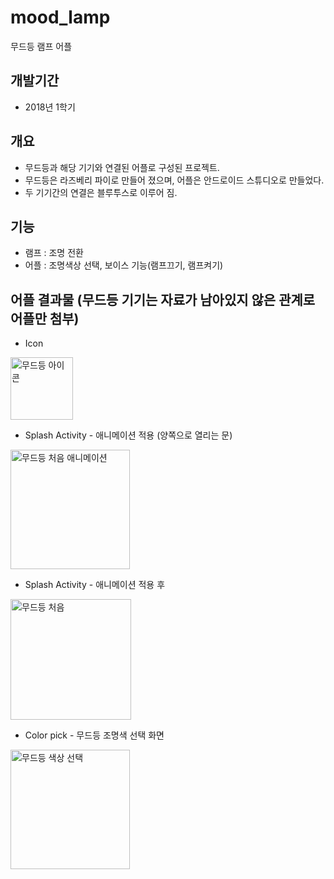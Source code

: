 # mood_lamp
무드등 램프 어플

## 개발기간 
  * 2018년 1학기

## 개요
  * 무드등과 해당 기기와 연결된 어플로 구성된 프로젝트.
  * 무드등은 라즈베리 파이로 만들어 졌으며, 어플은 안드로이드 스튜디오로 만들었다.
  * 두 기기간의 연결은 블루투스로 이루어 짐.
  
## 기능
  * 램프 : 조명 전환
  * 어플 : 조명색상 선택, 보이스 기능(램프끄기, 램프켜기)

## 어플 결과물 (무드등 기기는 자료가 남아있지 않은 관계로 어플만 첨부)
  * Icon
  <img width="100" alt="무드등 아이콘" src="https://user-images.githubusercontent.com/48000920/128143426-b8b5738a-c8a4-48fb-88cf-d7905f3e3f2d.PNG">

  * Splash Activity - 애니메이션 적용 (양쪽으로 열리는 문)
  <img width="191" alt="무드등 처음 애니메이션" src="https://user-images.githubusercontent.com/48000920/128143443-00321eba-5c49-4fc1-a6bd-0624d85d50d9.PNG">

  * Splash Activity - 애니메이션 적용 후
  <img width="193" alt="무드등 처음" src="https://user-images.githubusercontent.com/48000920/128143452-f2f6cfb5-48ba-425a-be90-221b931ec8da.PNG">

  * Color pick - 무드등 조명색 선택 화면
  <img width="191" alt="무드등 색상 선택" src="https://user-images.githubusercontent.com/48000920/128143466-6c3fc0a1-62c8-4f12-9bfe-d0b73331a7a4.PNG">
